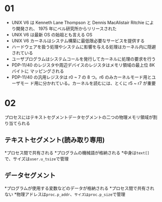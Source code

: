 # 01
* UNIX V6 は Kenneth Lane Thompson と Dennis MacAlistair Ritchie により開発され、 1975 年にベル研究所からリリースされた
* UNIX V6 は最新 OS の始祖とも言える OS
* UNIX V6 カーネルはシステム構築に最低限必要なサービスを提供する
* ハードウェアを扱う処理やシステムに影響を与える処理はカーネル内に隠避されている
* ユーザプログラムはシステムコールを発行してカーネルに処理の要求を行う
* PDP-11/40 のレジスタや周辺デバイスのレジスタはメモリ領域の最上位 8K バイトに
マッピングされる
* PDP-11/40 の汎用レジスタは r0 ~ 7 の 8 つ。r6 のみカーネルモード用とユーザモー
ド用に分かれている。カーネルを読むには、とくに r5 ~ r7 が重要

# 02
プロセスにはテキストセグメントデータセグメントの二つの物理メモリ領域が割り当てられる
## テキストセグメント(読み取り専用)
*プロセス間で共有される
*プログラムの機械語が格納される
*中身は``text[]``で、サイズは``user.u_tsize``で管理

## データセグメント
*プログラムが使用する変数などのデータが格納される
*プロセス間で共有されない
*物理アドレスは``proc.p_addr``、``サイズはproc.p_size``で管理
